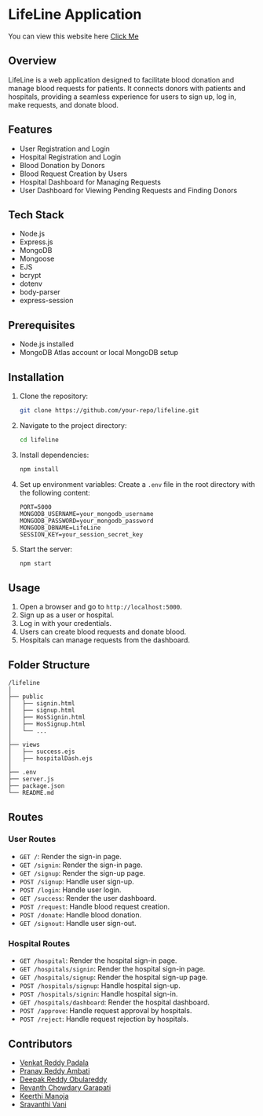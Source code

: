 # LifeLine Application
<p>You can view this website here <a href="https://lifeline-bloodbank.onrender.com/">Click Me</a></p>

## Overview
LifeLine is a web application designed to facilitate blood donation and manage blood requests for patients. It connects donors with patients and hospitals, providing a seamless experience for users to sign up, log in, make requests, and donate blood.

## Features
- User Registration and Login
- Hospital Registration and Login
- Blood Donation by Donors
- Blood Request Creation by Users
- Hospital Dashboard for Managing Requests
- User Dashboard for Viewing Pending Requests and Finding Donors

## Tech Stack
- Node.js
- Express.js
- MongoDB
- Mongoose
- EJS
- bcrypt
- dotenv
- body-parser
- express-session

## Prerequisites
- Node.js installed
- MongoDB Atlas account or local MongoDB setup

## Installation

1. Clone the repository:
   ```sh
   git clone https://github.com/your-repo/lifeline.git
   ```

2. Navigate to the project directory:
   ```sh
   cd lifeline
   ```

3. Install dependencies:
   ```sh
   npm install
   ```

4. Set up environment variables:
   Create a `.env` file in the root directory with the following content:
   ```env
   PORT=5000
   MONGODB_USERNAME=your_mongodb_username
   MONGODB_PASSWORD=your_mongodb_password
   MONGODB_DBNAME=LifeLine
   SESSION_KEY=your_session_secret_key
   ```

5. Start the server:
   ```sh
   npm start
   ```

## Usage

1. Open a browser and go to `http://localhost:5000`.
2. Sign up as a user or hospital.
3. Log in with your credentials.
4. Users can create blood requests and donate blood.
5. Hospitals can manage requests from the dashboard.

## Folder Structure

```
/lifeline
│
├── public
│   ├── signin.html
│   ├── signup.html
│   ├── HosSignin.html
│   ├── HosSignup.html
│   └── ...
│
├── views
│   ├── success.ejs
│   ├── hospitalDash.ejs
│
├── .env
├── server.js
├── package.json
└── README.md
```

## Routes

### User Routes

- `GET /`: Render the sign-in page.
- `GET /signin`: Render the sign-in page.
- `GET /signup`: Render the sign-up page.
- `POST /signup`: Handle user sign-up.
- `POST /login`: Handle user login.
- `GET /success`: Render the user dashboard.
- `POST /request`: Handle blood request creation.
- `POST /donate`: Handle blood donation.
- `GET /signout`: Handle user sign-out.

### Hospital Routes

- `GET /hospital`: Render the hospital sign-in page.
- `GET /hospitals/signin`: Render the hospital sign-in page.
- `GET /hospitals/signup`: Render the hospital sign-up page.
- `POST /hospitals/signup`: Handle hospital sign-up.
- `POST /hospitals/signin`: Handle hospital sign-in.
- `GET /hospitals/dashboard`: Render the hospital dashboard.
- `POST /approve`: Handle request approval by hospitals.
- `POST /reject`: Handle request rejection by hospitals.

## Contributors
<ul>
         <li><a href="https://github.com/VenkatreddyPadala">Venkat Reddy Padala</a></li>
         <li><a href="https://github.com/pranayreddyambati">Pranay Reddy Ambati</a></li>
         <li><a href="https://github.com/ordr-github">Deepak Reddy Obulareddy</a></li>
         <li><a href="https://github.com/revanth0514">Revanth Chowdary Garapati</a></li>
         <li><a href="https://github.com/print-keer">Keerthi Manoja</a></li>
         <li><a href="https://github.com/Sravanthikurumoju">Sravanthi Vani</a></li>
      </ul>
